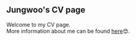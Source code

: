 ## Jungwoo's CV page
Welcome to my CV page.<br>
More information about me can be found [here]&#128525;.

    
[here]: https://jungwoo98.github.io/ "CV page로 이동합니다."
